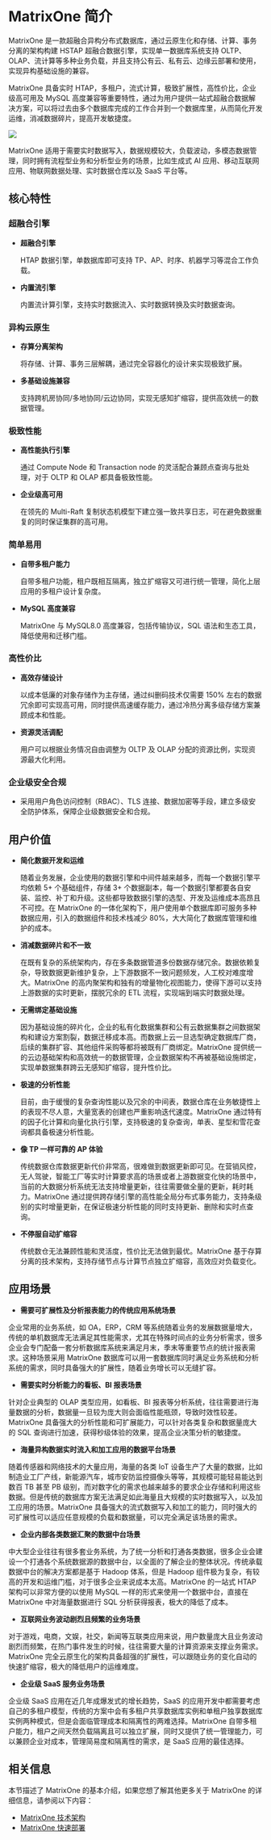# **MatrixOne 简介**

MatrixOne 是一款超融合异构分布式数据库，通过云原生化和存储、计算、事务分离的架构构建 HSTAP 超融合数据引擎，实现单一数据库系统支持 OLTP、OLAP、流计算等多种业务负载，并且支持公有云、私有云、边缘云部署和使用，实现异构基础设施的兼容。

MatrixOne 具备实时 HTAP，多租户，流式计算，极致扩展性，高性价比，企业级高可用及 MySQL 高度兼容等重要特性，通过为用户提供一站式超融合数据解决方案，可以将过去由多个数据库完成的工作合并到一个数据库里，从而简化开发运维，消减数据碎片，提高开发敏捷度。

![](https://community-shared-data-1308875761.cos.ap-beijing.myqcloud.com/artwork/docs/overview/architecture.png)

MatrixOne 适用于需要实时数据写入，数据规模较大，负载波动，多模态数据管理，同时拥有流程型业务和分析型业务的场景，比如生成式 AI 应用、移动互联网应用、物联网数据处理、实时数据仓库以及 SaaS 平台等。

## **核心特性**

### **超融合引擎**

* **超融合引擎**

     HTAP 数据引擎，单数据库即可支持 TP、AP、时序、机器学习等混合工作负载。

* **内置流引擎**

     内置流计算引擎，支持实时数据流入、实时数据转换及实时数据查询。

### **异构云原生**

* **存算分离架构**

     将存储、计算、事务三层解耦，通过完全容器化的设计来实现极致扩展。

* **多基础设施兼容**

     支持跨机房协同/多地协同/云边协同，实现无感知扩缩容，提供高效统一的数据管理。

### **极致性能**

* **高性能执行引擎**

     通过 Compute Node 和 Transaction node 的灵活配合兼顾点查询与批处理，对于 OLTP 和 OLAP 都具备极致性能。

* **企业级高可用**

     在领先的 Multi-Raft 复制状态机模型下建立强一致共享日志，可在避免数据重复的同时保证集群的高可用。

### **简单易用**

* **自带多租户能力**

  自带多租户功能，租户既相互隔离，独立扩缩容又可进行统一管理，简化上层应用的多租户设计复杂度。

* **MySQL 高度兼容**

  MatrixOne 与 MySQL8.0 高度兼容，包括传输协议，SQL 语法和生态工具，降低使用和迁移门槛。

### **高性价比**

* **高效存储设计**

  以成本低廉的对象存储作为主存储，通过纠删码技术仅需要 150% 左右的数据冗余即可实现高可用，同时提供高速缓存能力，通过冷热分离多级存储方案兼顾成本和性能。

* **资源灵活调配**

  用户可以根据业务情况自由调整为 OLTP 及 OLAP 分配的资源比例，实现资源最大化利用。

### **企业级安全合规**

* 采用用户角色访问控制（RBAC）、TLS 连接、数据加密等手段，建立多级安全防护体系，保障企业级数据安全和合规。

## **用户价值**

* **简化数据开发和运维**

     随着业务发展，企业使用的数据引擎和中间件越来越多，而每一个数据引擎平均依赖 5+ 个基础组件，存储 3+ 个数据副本，每一个数据引擎都要各自安装、监控、补丁和升级。这些都导致数据引擎的选型、开发及运维成本高昂且不可控。在 MatrixOne 的一体化架构下，用户使用单个数据库即可服务多种数据应用，引入的数据组件和技术栈减少 80%，大大简化了数据库管理和维护的成本。

* **消减数据碎片和不一致**

     在既有复杂的系统架构内，存在多条数据管道多份数据存储冗余。数据依赖复杂，导致数据更新维护复杂，上下游数据不一致问题频发，人工校对难度增大。MatrixOne 的高内聚架构和独有的增量物化视图能力，使得下游可以支持上游数据的实时更新，摆脱冗余的 ETL 流程，实现端到端实时数据处理。

* **无需绑定基础设施**

     因为基础设施的碎片化，企业的私有化数据集群和公有云数据集群之间数据架构和建设方案割裂，数据迁移成本高。而数据上云一旦选型确定数据库厂商，后续的集群扩容、其他组件采购等都将被既有厂商绑定。MatrixOne 提供统一的云边基础架构和高效统一的数据管理，企业数据架构不再被基础设施绑定，实现单数据集群跨云无感知扩缩容，提升性价比。

* **极速的分析性能**

     目前，由于缓慢的复杂查询性能以及冗余的中间表，数据仓库在业务敏捷性上的表现不尽人意，大量宽表的创建也严重影响迭代速度。MatrixOne 通过特有的因子化计算和向量化执行引擎，支持极速的复杂查询，单表、星型和雪花查询都具备极速分析性能。

* **像 TP 一样可靠的 AP 体验**

     传统数据仓库数据更新代价非常高，很难做到数据更新即可见。在营销风控，无人驾驶，智能工厂等实时计算要求高的场景或者上游数据变化快的场景中，当前的大数据分析系统无法支持增量更新，往往需要做全量的更新，耗时耗力。MatrixOne 通过提供跨存储引擎的高性能全局分布式事务能力，支持条级别的实时增量更新，在保证极速分析性能的同时支持更新、删除和实时点查询。

* **不停服自动扩缩容**

     传统数仓无法兼顾性能和灵活度，性价比无法做到最优。MatrixOne 基于存算分离的技术架构，支持存储节点与计算节点独立扩缩容，高效应对负载变化。

## **应用场景**

* **需要可扩展性及分析报表能力的传统应用系统场景**

企业常用的业务系统，如 OA，ERP，CRM 等系统随着业务的发展数据量增大，传统的单机数据库无法满足其性能需求，尤其在特殊时间点的业务分析需求，很多企业会专门配备一套分析数据库系统来满足月末，季末等重要节点的统计报表需求。这种场景采用 MatrixOne 数据库可以用一套数据库同时满足业务系统和分析系统的需求，同时具备强大的扩展性，随着业务增长可以无缝扩容。

* **需要实时分析能力的看板、BI 报表场景**

针对企业典型的 OLAP 类型应用，如看板、BI 报表等分析系统，往往需要进行海量数据的分析，数据量一旦较为庞大则会面临性能瓶颈，导致时效性较差。MatrixOne 具备强大的分析性能和可扩展能力，可以针对各类复杂和数据量庞大的 SQL 查询进行加速，获得秒级体验的效果，提高企业决策分析的敏捷度。

* **海量异构数据实时流入和加工应用的数据平台场景**

随着传感器和网络技术的大量应用，海量的各类 IoT 设备生产了大量的数据，比如制造业工厂产线，新能源汽车，城市安防监控摄像头等等，其规模可能轻易能达到数百 TB 甚至 PB 级别，而对数字化的需求也越来越多的要求企业存储和利用这些数据。但是传统的数据库方案无法满足如此海量且大规模的实时数据写入，以及加工应用的场景。MatrixOne 具备强大的流式数据写入和加工的能力，同时强大的可扩展性可以适应任意规模的负载和数据量，可以完全满足该场景的需求。

* **企业内部各类数据汇聚的数据中台场景**

中大型企业往往有很多套业务系统，为了统一分析和打通各类数据，很多企业会建设一个打通各个系统数据源的数据中台，以全面的了解企业的整体状况。传统承载数据中台的解决方案都是基于 Hadoop 体系，但是 Hadoop 组件极为复杂，有较高的开发和运维门槛，对于很多企业来说成本太高。MatrixOne 的一站式 HTAP 架构可以非常方便的以使用 MySQL 一样的形式来使用一个数据中台，直接在 MatrixOne 中对海量数据进行 SQL 分析获得报表，极大的降低了成本。

* **互联网业务波动剧烈且频繁的业务场景**

对于游戏，电商，文娱，社交，新闻等互联类应用来说，用户数量庞大且业务波动剧烈而频繁，在热门事件发生的时候，往往需要大量的计算资源来支撑业务需求。MatrixOne 完全云原生化的架构具备超强的扩展性，可以跟随业务的变化自动的快速扩缩容，极大的降低用户的运维难度。

* **企业级 SaaS 服务业务场景**

企业级 SaaS 应用在近几年成爆发式的增长趋势，SaaS 的应用开发中都需要考虑自己的多租户模型，传统的方案中会有多租户共享数据库实例和单租户独享数据库实例两种模式，但是会面临管理成本和隔离性的两难选择。MatrixOne 自带多租户能力，租户之间天然负载隔离且可以独立扩展，同时又提供了统一管理能力，可以兼顾企业对成本，管理简易度和隔离性的需求，是 SaaS 应用的最佳选择。

## **相关信息**

本节描述了 MatrixOne 的基本介绍，如果您想了解其他更多关于 MatrixOne 的详细信息，请参阅以下内容：  

* [MatrixOne 技术架构](architecture/matrixone-architecture-design.md)
* [MatrixOne 快速部署](../Get-Started/install-standalone-matrixone.md)
